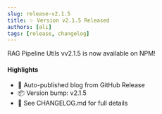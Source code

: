 ```yaml
---
slug: release-v2.1.5
title: ✨ Version v2.1.5 Released
authors: [ali]
tags: [release, changelog]
---
```


RAG Pipeline Utils vv2.1.5 is now available on NPM!

#### Highlights
- 🚀 Auto-published blog from GitHub Release
- 📦 Version bump: v2.1.5
- 📘 See CHANGELOG.md for full details

